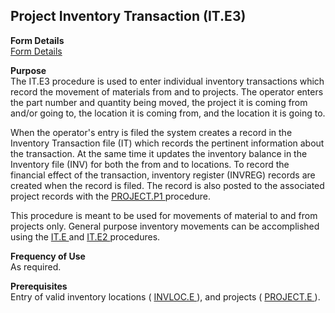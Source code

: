 ##  Project Inventory Transaction (IT.E3)

<PageHeader />

**Form Details**  
[ Form Details ](IT-E3-1/README.md)   

**Purpose**  
The IT.E3 procedure is used to enter individual inventory transactions which
record the movement of materials from and to projects. The operator enters the
part number and quantity being moved, the project it is coming from and/or
going to, the location it is coming from, and the location it is going to.  
  
When the operator's entry is filed the system creates a record in the Inventory Transaction file (IT) which records the pertinent information about the transaction. At the same time it updates the inventory balance in the Inventory file (INV) for both the from and to locations. To record the financial effect of the transaction, inventory register (INVREG) records are created when the record is filed. The record is also posted to the associated project records with the [ PROJECT.P1 ](PROJECT-P1/README.md) procedure.   
  
This procedure is meant to be used for movements of material to and from projects only. General purpose inventory movements can be accomplished using the [ IT.E ](../IT-E/README.md) and [ IT.E2 ](../../../../rover/INV-OVERVIEW/INV-ENTRY/IT-E2/README.md) procedures. 

**Frequency of Use**  
As required.

**Prerequisites**  
Entry of valid inventory locations ( [ INVLOC.E ](../INVLOC-E/README.md) ), and projects ( [ PROJECT.E ](PROJECT-E/README.md) ). 

<badge text= "Version 8.10.57" vertical="middle" />

<PageFooter />